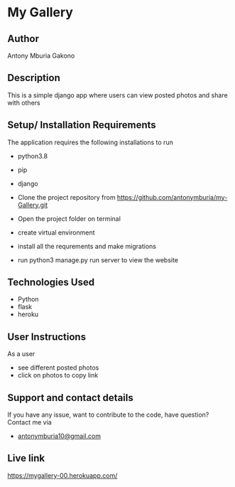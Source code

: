 # My Gallery


## Author
Antony Mburia Gakono

## Description 
This is a simple django app where users can view posted photos and share with others
## Setup/ Installation Requirements
The application requires the following installations to run
* python3.8
* pip
* django

* Clone the project repository from https://github.com/antonymburia/my-Gallery.git
* Open the project folder on terminal
* create virtual environment
* install all the requrements and make migrations
* run python3 manage.py run server to view the website
## Technologies Used
* Python 
* flask
* heroku
## User Instructions 
As a user
* see different posted photos
* click on photos to copy link




## Support and contact details 
If you have any issue, want to contribute to the code, have question?
Contact me via
* antonymburia10@gmail.com

## Live link
https://mygallery-00.herokuapp.com/